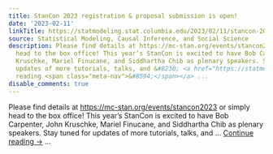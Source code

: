 ```yaml
---
title: StanCon 2023 registration & proposal submission is open!
date: '2023-02-11'
linkTitle: https://statmodeling.stat.columbia.edu/2023/02/11/stancon-2023-registration-proposal-submission-is-open/
source: Statistical Modeling, Causal Inference, and Social Science
description: Please find details at https://mc-stan.org/events/stancon2023 or simply
  head to the box office! This year’s StanCon is excited to have Bob Carpenter, John
  Kruschke, Mariel Finucane, and Siddhartha Chib as plenary speakers. Stay tuned for
  updates of more tutorials, talks, and &#8230; <a href="https://statmodeling.stat.columbia.edu/2023/02/11/stancon-2023-registration-proposal-submission-is-open/">Continue
  reading <span class="meta-nav">&#8594;</span></a> ...
disable_comments: true
---
```

Please find details at https://mc-stan.org/events/stancon2023 or simply head to the box office! This year’s StanCon is excited to have Bob Carpenter, John Kruschke, Mariel Finucane, and Siddhartha Chib as plenary speakers. Stay tuned for updates of more tutorials, talks, and &#8230; <a href="https://statmodeling.stat.columbia.edu/2023/02/11/stancon-2023-registration-proposal-submission-is-open/">Continue reading <span class="meta-nav">&#8594;</span></a> ...